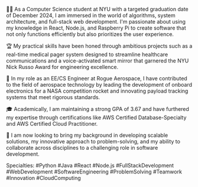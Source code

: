 👨‍💻 As a Computer Science student at NYU with a targeted graduation date of December 2024, I am immersed in the world of algorithms, system architecture, and full-stack web development. I'm passionate about using my knowledge in React, Node.js, and Raspberry Pi to create software that not only functions efficiently but also prioritizes the user experience.

🏆 My practical skills have been honed through ambitious projects such as a real-time medical pager system designed to streamline healthcare communications and a voice-activated smart mirror that garnered the NYU Nick Russo Award for engineering excellence.

🚀 In my role as an EE/CS Engineer at Rogue Aerospace, I have contributed to the field of aerospace technology by leading the development of onboard electronics for a NASA competition rocket and innovating payload tracking systems that meet rigorous standards.

🎓 Academically, I am maintaining a strong GPA of 3.67 and have furthered my expertise through certifications like AWS Certified Database-Specialty and AWS Certified Cloud Practitioner.

💼 I am now looking to bring my background in developing scalable solutions, my innovative approach to problem-solving, and my ability to collaborate across disciplines to a challenging role in software development.

Specialties: #Python #Java #React #Node.js #FullStackDevelopment #WebDevelopment #SoftwareEngineering #ProblemSolving #Teamwork #Innovation #CloudComputing
